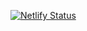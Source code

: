 [![Netlify Status](https://api.netlify.com/api/v1/badges/8ac65a2b-1b18-4b93-88a8-d84efcff1818/deploy-status)](https://app.netlify.com/sites/netchicken-moviedb/deploys)
